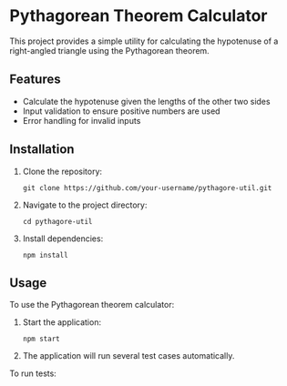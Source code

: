 # Pythagorean Theorem Calculator

This project provides a simple utility for calculating the hypotenuse of a right-angled triangle using the Pythagorean theorem.

## Features

- Calculate the hypotenuse given the lengths of the other two sides
- Input validation to ensure positive numbers are used
- Error handling for invalid inputs

## Installation

1. Clone the repository:
   ```
   git clone https://github.com/your-username/pythagore-util.git
   ```
2. Navigate to the project directory:
   ```
   cd pythagore-util
   ```
3. Install dependencies:
   ```
   npm install
   ```

## Usage

To use the Pythagorean theorem calculator:

1. Start the application:
   ```
   npm start
   ```
2. The application will run several test cases automatically.

To run tests:
